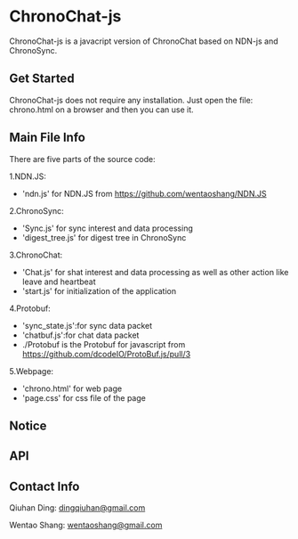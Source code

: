 ChronoChat-js
=============

ChronoChat-js is a javacript version of ChronoChat based on NDN-js and ChronoSync.

Get Started
-----------

ChronoChat-js does not require any installation. Just open the file: chrono.html on a browser and then you can use it.



Main File Info
--------------

There are five parts of the source code:

1.NDN.JS:

* 'ndn.js' for NDN.JS from https://github.com/wentaoshang/NDN.JS

2.ChronoSync:

* 'Sync.js' for sync interest and data processing
* 'digest_tree.js' for digest tree in ChronoSync

3.ChronoChat:

* 'Chat.js' for shat interest and data processing as well as other action like leave and heartbeat
* 'start.js' for initialization of the application

4.Protobuf:

* 'sync_state.js':for sync data packet
* 'chatbuf.js':for chat data packet
*  ./Protobuf is the Protobuf for javascript from https://github.com/dcodeIO/ProtoBuf.js/pull/3

5.Webpage:

* 'chrono.html' for web page
* 'page.css' for css file of the page


Notice
------


API
---

Contact Info
------------
Qiuhan Ding: dingqiuhan@gmail.com

Wentao Shang: wentaoshang@gmail.com